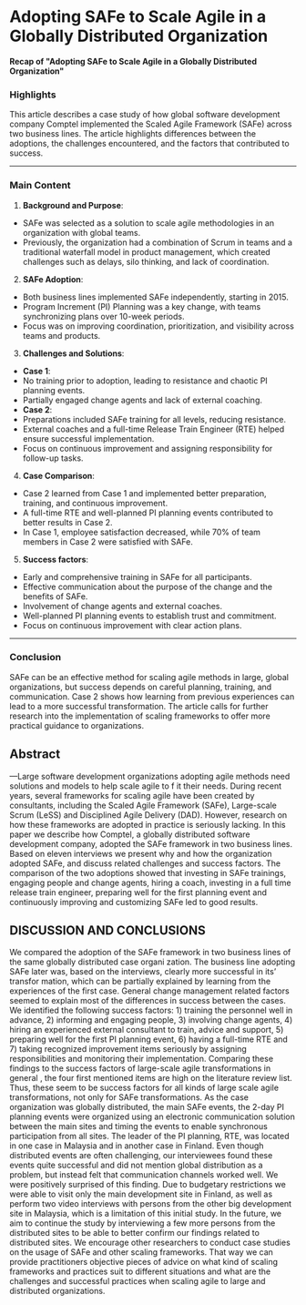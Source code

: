 # Adopting SAFe to Scale Agile in a Globally Distributed Organization

**Recap of "Adopting SAFe to Scale Agile in a Globally Distributed Organization"**

### **Highlights**

This article describes a case study of how global software development company Comptel implemented the Scaled Agile Framework (SAFe) across two business lines. The article highlights differences between the adoptions, the challenges encountered, and the factors that contributed to success.

---

### **Main Content**

1. **Background and Purpose**:
- SAFe was selected as a solution to scale agile methodologies in an organization with global teams.
- Previously, the organization had a combination of Scrum in teams and a traditional waterfall model in product management, which created challenges such as delays, silo thinking, and lack of coordination.
2. **SAFe Adoption**:
- Both business lines implemented SAFe independently, starting in 2015.
- Program Increment (PI) Planning was a key change, with teams synchronizing plans over 10-week periods.
- Focus was on improving coordination, prioritization, and visibility across teams and products.
3. **Challenges and Solutions**:
- **Case 1**:
- No training prior to adoption, leading to resistance and chaotic PI planning events.
- Partially engaged change agents and lack of external coaching.
- **Case 2**:
- Preparations included SAFe training for all levels, reducing resistance.
- External coaches and a full-time Release Train Engineer (RTE) helped ensure successful implementation.
- Focus on continuous improvement and assigning responsibility for follow-up tasks.
4. **Case Comparison**:
- Case 2 learned from Case 1 and implemented better preparation, training, and continuous improvement.
- A full-time RTE and well-planned PI planning events contributed to better results in Case 2.
- In Case 1, employee satisfaction decreased, while 70% of team members in Case 2 were satisfied with SAFe.
5. **Success factors**:
- Early and comprehensive training in SAFe for all participants.
- Effective communication about the purpose of the change and the benefits of SAFe.
- Involvement of change agents and external coaches.
- Well-planned PI planning events to establish trust and commitment.
- Focus on continuous improvement with clear action plans.

---

### **Conclusion**

SAFe can be an effective method for scaling agile methods in large, global organizations, but success depends on careful planning, training, and communication. Case 2 shows how learning from previous experiences can lead to a more successful transformation. The article calls for further research into the implementation of scaling frameworks to offer more practical guidance to organizations.

 ## Abstract
 —Large software development organizations adopting
 agile methods need solutions and models to help scale agile to
 f
 it their needs. During recent years, several frameworks for
 scaling agile have been created by consultants, including the
 Scaled Agile Framework (SAFe), Large-scale Scrum (LeSS) and
 Disciplined Agile Delivery (DAD). However, research on how
 these frameworks are adopted in practice is seriously lacking.
 In this paper we describe how Comptel, a globally distributed
 software development company, adopted the SAFe framework in
 two business lines. Based on eleven interviews we present why
 and how the organization adopted SAFe, and discuss related
 challenges and success factors. The comparison of the two
 adoptions showed that investing in SAFe trainings, engaging
 people and change agents, hiring a coach, investing in a full
time release train engineer, preparing well for the first planning
 event and continuously improving and customizing SAFe led to
 good results.
 
 ## DISCUSSION AND CONCLUSIONS
 We compared the adoption of the SAFe framework in two
 business lines of the same globally distributed case organi
zation. The business line adopting SAFe later was, based
 on the interviews, clearly more successful in its’ transfor
mation, which can be partially explained by learning from
 the experiences of the first case. General change management
 related factors seemed to explain most of the differences
 in success between the cases. We identified the following
 success factors: 1) training the personnel well in advance, 2)
  informing and engaging people, 3) involving change agents, 4)
 hiring an experienced external consultant to train, advice and
 support, 5) preparing well for the first PI planning event, 6)
 having a full-time RTE and 7) taking recognized improvement
 items seriously by assigning responsibilities and monitoring
 their implementation. Comparing these findings to the success
 factors of large-scale agile transformations in general , the
 four first mentioned items are high on the literature review list.
 Thus, these seem to be success factors for all kinds of large
scale agile transformations, not only for SAFe transformations.
 As the case organization was globally distributed, the main
 SAFe events, the 2-day PI planning events were organized
 using an electronic communication solution between the main
 sites and timing the events to enable synchronous participation
 from all sites. The leader of the PI planning, RTE, was located
 in one case in Malaysia and in another case in Finland.
 Even though distributed events are often challenging, our
 interviewees found these events quite successful and did not
 mention global distribution as a problem, but instead felt that
 communication channels worked well. We were positively
 surprised of this finding.
 Due to budgetary restrictions we were able to visit only
 the main development site in Finland, as well as perform two
 video interviews with persons from the other big development
 site in Malaysia, which is a limitation of this initial study.
 In the future, we aim to continue the study by interviewing
 a few more persons from the distributed sites to be able to
 better confirm our findings related to distributed sites.
 We encourage other researchers to conduct case studies on
 the usage of SAFe and other scaling frameworks. That way
 we can provide practitioners objective pieces of advice on
 what kind of scaling frameworks and practices suit to different
 situations and what are the challenges and successful practices
 when scaling agile to large and distributed organizations.